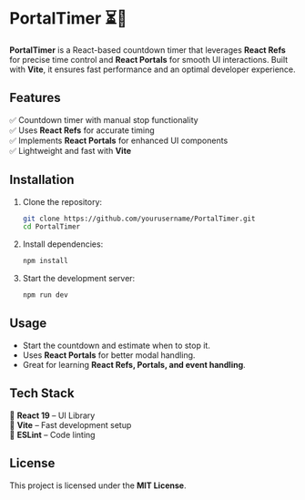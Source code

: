 # PortalTimer ⏳🚀

**PortalTimer** is a React-based countdown timer that leverages **React Refs** for precise time control and **React Portals** for smooth UI interactions. Built with **Vite**, it ensures fast performance and an optimal developer experience.

## Features
✅ Countdown timer with manual stop functionality  
✅ Uses **React Refs** for accurate timing  
✅ Implements **React Portals** for enhanced UI components  
✅ Lightweight and fast with **Vite**  

## Installation

1. Clone the repository:  
   ```sh
   git clone https://github.com/yourusername/PortalTimer.git
   cd PortalTimer
   ```  
2. Install dependencies:  
   ```sh
   npm install
   ```  
3. Start the development server:  
   ```sh
   npm run dev
   ```  

## Usage
- Start the countdown and estimate when to stop it.  
- Uses **React Portals** for better modal handling.  
- Great for learning **React Refs, Portals, and event handling**.  

## Tech Stack
🔹 **React 19** – UI Library  
🔹 **Vite** – Fast development setup  
🔹 **ESLint** – Code linting  

## License
This project is licensed under the **MIT License**.
